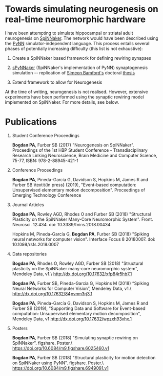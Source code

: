 # Towards simulating neurogenesis on real-time neuromorphic hardware

I have been attempting to simulate hippocampal or striatal adult neurogenesis on 
[SpiNNaker](http://apt.cs.manchester.ac.uk/projects/SpiNNaker/). The network would have been described using the  [PyNN](http://neuralensemble.org/PyNN/) simulator-independent language. This process entails several phases of potentially 
increasing difficulty (this list is not exhaustive):


1.  Create a SpiNNaker based framework for defining rewiring synapses

2.  [sPyNNaker](http://spinnakermanchester.github.io/) (SpiNNaker's implementation of PyNN) synaptogenesis simulation -- replication of [Simeon Bamford's](http://www.sim.me.uk/) doctoral [thesis](http://www.sim.me.uk/neural/thesis.pdf)

3.  Extend framework to allow for Neurogenesis

At the time of writing, neurogenesis is not realised. However, extensive experiments have been performed using the synaptic rewiring model implemented on SpiNNaker. For more details, see below.

# Publications

1.  Student Conference Proceedings

	**Bogdan PA**, Furber SB (2017) "Neurogenesis on SpiNNaker". Proceedings of the 1st HBP Student Conference - Transdisciplinary Research Linking Neuroscience, Brain Medicine and Computer Science, 75-77, ISBN: 978-2-88945-421-1

1.  Conference Proceedings

	**Bogdan PA**, Pineda-García G, Davidson S, Hopkins M, James R and Furber SB \textit{in press} (2019), "Event-based computation: Unsupervised elementary motion decomposition". Proceedings of Emerging Technology Conference
  
1.  Journal Articles

	**Bogdan PA**, Rowley AGD, Rhodes O and Furber SB (2018) "Structural Plasticity on the SpiNNaker Many-Core Neuromorphic System". Front. Neurosci. 12:434. doi: 10.3389/fnins.2018.00434


	Hopkins M, Pineda-García G, **Bogdan PA**, Furber SB (2018) "Spiking neural networks for computer vision". Interface Focus 8 20180007. doi: 10.1098/rsfs.2018.0007
    
1.  Data repositories

	**Bogdan PA**, Rhodes O, Rowley AGD, Furber SB (2018) "Structural plasticity on the SpiNNaker many-core neuromorphic system", Mendeley Data, v1.\\ http://dx.doi.org/10.17632/xfp84r5hb7.1

	**Bogdan PA**, Furber SB, Pineda-Garcia G, Hopkins M (2018) “Spiking Neural Networks for Computer Vision”, Mendeley Data, v1.\\ http://dx.doi.org/10.17632/84pvnm3rj3.1

	**Bogdan PA**, Pineda-García G, Davidson S, Hopkins M, James R and Furber SB (2019), "Supporting Data and Software for Event-based computation: Unsupervised elementary motion decomposition", Mendeley Data, v1 http://dx.doi.org/10.17632/wpzxh93vhx.1
  
1.  Posters

	**Bogdan PA**, Furber SB (2018) "Simulating synaptic rewiring on SpiNNaker". figshare. Poster.\\ https://doi.org/10.6084/m9.figshare.6025460.v1
    
    **Bogdan PA**, Furber SB (2018) "Structural plasticity for motion detection on SpiNNaker using PyNN". figshare. Poster.\\ https://doi.org/10.6084/m9.figshare.6949091.v1

